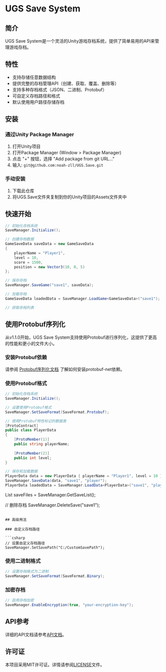 # UGS Save System

## 简介

UGS Save System是一个灵活的Unity游戏存档系统，提供了简单易用的API来管理游戏存档。

## 特性

- 支持存储任意数据结构
- 提供完整的存档管理API（创建、获取、覆盖、删除等）
- 支持多种存档格式（JSON、二进制、Protobuf）
- 可自定义存档路径和格式
- 默认使用用户路径存储存档

## 安装

### 通过Unity Package Manager

1. 打开Unity项目
2. 打开Package Manager (Window > Package Manager)
3. 点击 "+" 按钮，选择 "Add package from git URL..."
4. 输入: `git@github.com:noah-zll/UGS.Save.git`

### 手动安装

1. 下载此仓库
2. 将UGS.Save文件夹复制到你的Unity项目的Assets文件夹中

## 快速开始

```csharp
// 初始化存档系统
SaveManager.Initialize();

// 创建存档数据
GameSaveData saveData = new GameSaveData
{
    playerName = "Player1",
    level = 10,
    score = 1500,
    position = new Vector3(10, 0, 5)
};

// 保存存档
SaveManager.SaveGame("save1", saveData);

// 加载存档
GameSaveData loadedData = SaveManager.LoadGame<GameSaveData>("save1");

// 获取存档列表
```

## 使用Protobuf序列化

从v1.1.0开始，UGS Save System支持使用Protobuf进行序列化，这提供了更高的性能和更小的文件大小。

### 安装Protobuf依赖

请参阅 [Protobuf序列化文档](./Documentation/ProtobufSerialization.md) 了解如何安装protobuf-net依赖。

### 使用Protobuf格式

```csharp
// 初始化存档系统
SaveManager.Initialize();

// 设置使用Protobuf格式
SaveManager.SetSaveFormat(SaveFormat.Protobuf);

// 使用Protobuf特性标记的数据类
[ProtoContract]
public class PlayerData
{
    [ProtoMember(1)]
    public string playerName;
    
    [ProtoMember(2)]
    public int level;
}

// 保存和加载数据
PlayerData data = new PlayerData { playerName = "Player1", level = 10 };
SaveManager.SaveData(data, "save1", "player");
PlayerData loadedData = SaveManager.LoadData<PlayerData>("save1", "player");
```
List<string> saveFiles = SaveManager.GetSaveList();

// 删除存档
SaveManager.DeleteSave("save1");
```

## 高级用法

### 自定义存档路径

```csharp
// 设置自定义存档路径
SaveManager.SetSavePath("C:/CustomSavePath");
```

### 使用二进制格式

```csharp
// 设置存档格式为二进制
SaveManager.SetSaveFormat(SaveFormat.Binary);
```

### 加密存档

```csharp
// 启用存档加密
SaveManager.EnableEncryption(true, "your-encryption-key");
```

## API参考

详细的API文档请参考[API文档](Documentation/API.md)。

## 许可证

本项目采用MIT许可证。详情请参阅[LICENSE](LICENSE)文件。

